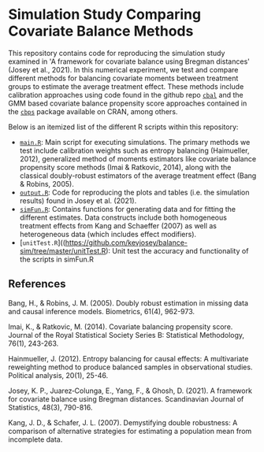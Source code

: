Simulation Study Comparing Covariate Balance Methods
====================================================

This repository contains code for reproducing the simulation study examined in 'A framework for covariate balance using Bregman distances' (Josey et al., 2021). In this numerical experiment, we test and compare different methods for balancing covariate moments between treatment groups to estimate the average treatment effect. These methods include calibration approaches using code found in the github repo [`cbal`](https://github.com/kevjosey/cbal/) and the GMM based covariate balance propensity score approaches contained in the [`cbps`](https://cran.r-project.org/web/packages/CBPS/index.html) package available on CRAN, among others. 

Below is an itemized list of the different R scripts within this repository:

- [`main.R`](https://github.com/kevjosey/balance-sim/tree/master/main.R): Main script for executing simulations. The primary methods we test include calibration weights such as entropy balancing (Haimueller, 2012), generalized method of moments estimators like covariate balance propensity score methods (Imai & Ratkovic, 2014), along with the classical doubly-robust estimators of the average treatment effect (Bang & Robins, 2005).
- [`output.R`](https://github.com/kevjosey/balance-sim/tree/master/output.R): Code for reproducing the plots and tables (i.e. the simulation results) found in Josey et al. (2021).
- [`simFun.R`](https://github.com/kevjosey/balance-sim/tree/master/simFun.R): Contains functions for generating data and for fitting the different estimates. Data constructs include both homogeneous treatment effects from Kang and Schaeffer (2007) as well as heterogeneous data (which includes effect modifiers).
- [`unitTest.R`]((https://github.com/kevjosey/balance-sim/tree/master/unitTest.R): Unit test the accuracy and functionality of the scripts in simFun.R

## References

Bang, H., & Robins, J. M. (2005). Doubly robust estimation in missing data and causal inference models. Biometrics, 61(4), 962-973.

Imai, K., & Ratkovic, M. (2014). Covariate balancing propensity score. Journal of the Royal Statistical Society Series B: Statistical Methodology, 76(1), 243-263.

Hainmueller, J. (2012). Entropy balancing for causal effects: A multivariate reweighting method to produce balanced samples in observational studies. Political analysis, 20(1), 25-46.

Josey, K. P., Juarez‐Colunga, E., Yang, F., & Ghosh, D. (2021). A framework for covariate balance using Bregman distances. Scandinavian Journal of Statistics, 48(3), 790-816.

Kang, J. D., & Schafer, J. L. (2007). Demystifying double robustness: A comparison of alternative strategies for estimating a population mean from incomplete data.